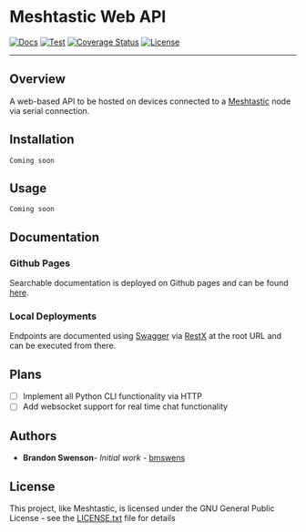 # Meshtastic Web API

[![Docs](https://img.shields.io/badge/Docs-Deployed-brightgreen)](https://bmswens.github.io/Meshtastic-Web-API/)
[![Test](https://github.com/bmswens/Meshtastic-REST-API/actions/workflows/Test.yml/badge.svg)](https://github.com/bmswens/Meshtastic-REST-API/actions/workflows/Test.yml)
[![Coverage Status](https://coveralls.io/repos/github/bmswens/Meshtastic-Web-API/badge.svg?branch=main)](https://coveralls.io/github/bmswens/Meshtastic-Web-API?branch=main)
[![License](https://img.shields.io/github/license/bmswens/Meshtastic-REST-API)](https://github.com/bmswens/Meshtastic-REST-API/blob/master/LICENSE.txt)


---
## Overview
A web-based API to be hosted on devices connected to a [Meshtastic](https://github.com/meshtastic) node via serial connection.

## Installation
`Coming soon`

## Usage
`Coming soon`

## Documentation

### Github Pages
Searchable documentation is deployed on Github pages and can be found [here](https://bmswens.github.io/Meshtastic-Web-API/).

### Local Deployments
Endpoints are documented using [Swagger](https://swagger.io/) via [RestX](https://flask-restx.readthedocs.io/en/latest/index.html) at the root URL and can be executed from there.

## Plans
- [ ] Implement all Python CLI functionality via HTTP
- [ ] Add websocket support for real time chat functionality

## Authors

* **Brandon Swenson**- *Initial work* - [bmswens](https://github.com/bmswens)

## License

This project, like Meshtastic, is licensed under the GNU General Public License - see the [LICENSE.txt](LICENSE.txt) file for details